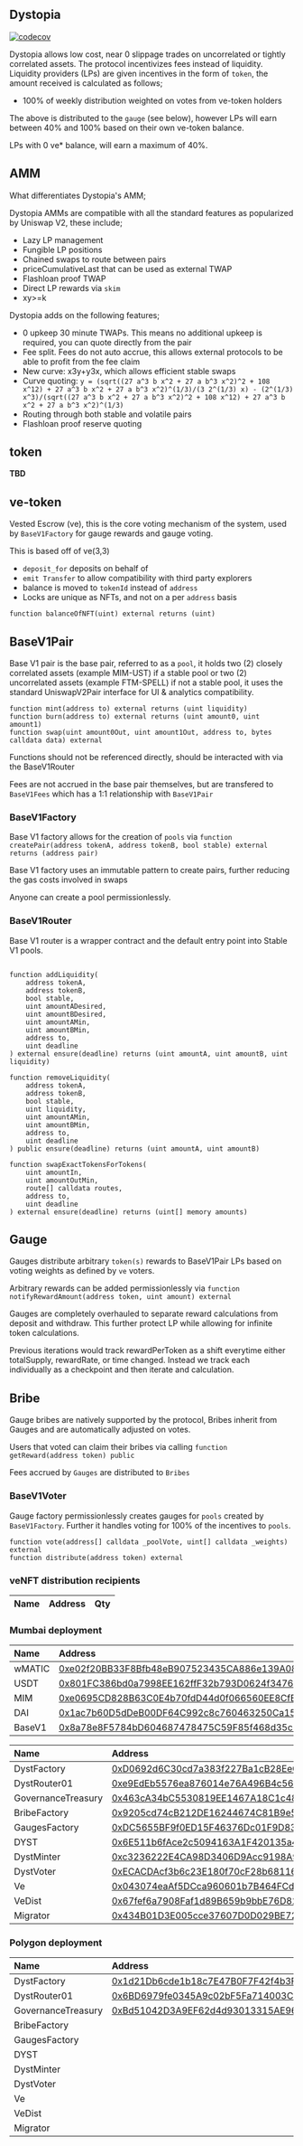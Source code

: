 ## Dystopia
[![codecov](https://codecov.io/gh/dystopia-exchange/dystopia-contracts/branch/master/graph/badge.svg?token=U94WAFLRT7)](https://codecov.io/gh/dystopia-exchange/dystopia-contracts)


Dystopia allows low cost, near 0 slippage trades on uncorrelated or tightly correlated assets. The protocol incentivizes fees instead of liquidity. Liquidity providers (LPs) are given incentives in the form of `token`, the amount received is calculated as follows;

* 100% of weekly distribution weighted on votes from ve-token holders

The above is distributed to the `gauge` (see below), however LPs will earn between 40% and 100% based on their own ve-token balance.

LPs with 0 ve* balance, will earn a maximum of 40%.

## AMM

What differentiates Dystopia's AMM;

Dystopia AMMs are compatible with all the standard features as popularized by Uniswap V2, these include;

* Lazy LP management
* Fungible LP positions
* Chained swaps to route between pairs
* priceCumulativeLast that can be used as external TWAP
* Flashloan proof TWAP
* Direct LP rewards via `skim`
* xy>=k

Dystopia adds on the following features;

* 0 upkeep 30 minute TWAPs. This means no additional upkeep is required, you can quote directly from the pair
* Fee split. Fees do not auto accrue, this allows external protocols to be able to profit from the fee claim
* New curve: x3y+y3x, which allows efficient stable swaps
* Curve quoting: `y = (sqrt((27 a^3 b x^2 + 27 a b^3 x^2)^2 + 108 x^12) + 27 a^3 b x^2 + 27 a b^3 x^2)^(1/3)/(3 2^(1/3) x) - (2^(1/3) x^3)/(sqrt((27 a^3 b x^2 + 27 a b^3 x^2)^2 + 108 x^12) + 27 a^3 b x^2 + 27 a b^3 x^2)^(1/3)`
* Routing through both stable and volatile pairs
* Flashloan proof reserve quoting

## token

**TBD**

## ve-token

Vested Escrow (ve), this is the core voting mechanism of the system, used by `BaseV1Factory` for gauge rewards and gauge voting.

This is based off of ve(3,3)

* `deposit_for` deposits on behalf of
* `emit Transfer` to allow compatibility with third party explorers
* balance is moved to `tokenId` instead of `address`
* Locks are unique as NFTs, and not on a per `address` basis

```
function balanceOfNFT(uint) external returns (uint)
```

## BaseV1Pair

Base V1 pair is the base pair, referred to as a `pool`, it holds two (2) closely correlated assets (example MIM-UST) if a stable pool or two (2) uncorrelated assets (example FTM-SPELL) if not a stable pool, it uses the standard UniswapV2Pair interface for UI & analytics compatibility.

```
function mint(address to) external returns (uint liquidity)
function burn(address to) external returns (uint amount0, uint amount1)
function swap(uint amount0Out, uint amount1Out, address to, bytes calldata data) external
```

Functions should not be referenced directly, should be interacted with via the BaseV1Router

Fees are not accrued in the base pair themselves, but are transfered to `BaseV1Fees` which has a 1:1 relationship with `BaseV1Pair`

### BaseV1Factory

Base V1 factory allows for the creation of `pools` via ```function createPair(address tokenA, address tokenB, bool stable) external returns (address pair)```

Base V1 factory uses an immutable pattern to create pairs, further reducing the gas costs involved in swaps

Anyone can create a pool permissionlessly.

### BaseV1Router

Base V1 router is a wrapper contract and the default entry point into Stable V1 pools.

```

function addLiquidity(
    address tokenA,
    address tokenB,
    bool stable,
    uint amountADesired,
    uint amountBDesired,
    uint amountAMin,
    uint amountBMin,
    address to,
    uint deadline
) external ensure(deadline) returns (uint amountA, uint amountB, uint liquidity)

function removeLiquidity(
    address tokenA,
    address tokenB,
    bool stable,
    uint liquidity,
    uint amountAMin,
    uint amountBMin,
    address to,
    uint deadline
) public ensure(deadline) returns (uint amountA, uint amountB)

function swapExactTokensForTokens(
    uint amountIn,
    uint amountOutMin,
    route[] calldata routes,
    address to,
    uint deadline
) external ensure(deadline) returns (uint[] memory amounts)

```

## Gauge

Gauges distribute arbitrary `token(s)` rewards to BaseV1Pair LPs based on voting weights as defined by `ve` voters.

Arbitrary rewards can be added permissionlessly via ```function notifyRewardAmount(address token, uint amount) external```

Gauges are completely overhauled to separate reward calculations from deposit and withdraw. This further protect LP while allowing for infinite token calculations.

Previous iterations would track rewardPerToken as a shift everytime either totalSupply, rewardRate, or time changed. Instead we track each individually as a checkpoint and then iterate and calculation.

## Bribe

Gauge bribes are natively supported by the protocol, Bribes inherit from Gauges and are automatically adjusted on votes.

Users that voted can claim their bribes via calling ```function getReward(address token) public```

Fees accrued by `Gauges` are distributed to `Bribes`

### BaseV1Voter

Gauge factory permissionlessly creates gauges for `pools` created by `BaseV1Factory`. Further it handles voting for 100% of the incentives to `pools`.

```
function vote(address[] calldata _poolVote, uint[] calldata _weights) external
function distribute(address token) external
```

### veNFT distribution recipients

| Name | Address | Qty |
| :--- | :--- | :--- |


### Mumbai deployment

| Name | Address |
| :--- | :--- |
| wMATIC| [0xe02f20BB33F8Bfb48eB907523435CA886e139A08](https://mumbai.polygonscan.com/address/0xe02f20BB33F8Bfb48eB907523435CA886e139A08#code) |
| USDT| [0x801FC386bd0a7998EE162ffF32b793D0624f3476](https://mumbai.polygonscan.com/address/0x801FC386bd0a7998EE162ffF32b793D0624f3476#code) |
| MIM | [0xe0695CD828B63C0E4b70fdD44d0f066560EE8CfE](https://mumbai.polygonscan.com/address/0xe0695CD828B63C0E4b70fdD44d0f066560EE8CfE#code) |
| DAI | [0x1ac7b60D5dDeB00DF64C992c8c760463250Ca158](https://mumbai.polygonscan.com/address/0x1ac7b60D5dDeB00DF64C992c8c760463250Ca158#code) |
| BaseV1 | [0x8a78e8F5784bD604687478475C59F85f468d35c3](https://mumbai.polygonscan.com/address/0x8a78e8F5784bD604687478475C59F85f468d35c3#code) |

| Name                    | Address |
|:------------------------| :--- |
| DystFactory             | [0xD0692d6C30cd7a383f227Ba1cB28EeCE2F050926](https://mumbai.polygonscan.com/address/0xD0692d6C30cd7a383f227Ba1cB28EeCE2F050926#code) |
| DystRouter01            | [0xe9EdEb5576ea876014e76A496B4c564756ddDAEF](https://mumbai.polygonscan.com/address/0xe9EdEb5576ea876014e76A496B4c564756ddDAEF#code) |
| GovernanceTreasury      | [0x463cA34bC5530819EE1467A18C1c48a1bB306B74](https://mumbai.polygonscan.com/address/0x463cA34bC5530819EE1467A18C1c48a1bB306B74#code) |
| BribeFactory            | [0x9205cd74cB212DE16244674C81B9e508B2e72e39](https://mumbai.polygonscan.com/address/0x9205cd74cB212DE16244674C81B9e508B2e72e39#code) |
| GaugesFactory           | [0xDC5655BF9f0ED15F46376Dc01F9D835705CDb7c5](https://mumbai.polygonscan.com/address/0xDC5655BF9f0ED15F46376Dc01F9D835705CDb7c5#code) |
| DYST                    | [0x6E511b6fAce2c5094163A1F420135a4D70a5ecd7](https://mumbai.polygonscan.com/address/0x6E511b6fAce2c5094163A1F420135a4D70a5ecd7#code) |
| DystMinter              | [0xc3236222E4CA98D3406D9Acc9198A9D4cAc50b30](https://mumbai.polygonscan.com/address/0xc3236222E4CA98D3406D9Acc9198A9D4cAc50b30#code) |
| DystVoter               | [0xECACDAcf3b6c23E180f70cF28b6811652e6808e7](https://mumbai.polygonscan.com/address/0xECACDAcf3b6c23E180f70cF28b6811652e6808e7#code) |
| Ve                      | [0x043074eaAf5DCca960601b7B464FCd2bEC34df1D](https://mumbai.polygonscan.com/address/0x043074eaAf5DCca960601b7B464FCd2bEC34df1D#code) |
| VeDist                  | [0x67fef6a7908Faf1d89B659b9bbE76D82837Ee6E2](https://mumbai.polygonscan.com/address/0x67fef6a7908Faf1d89B659b9bbE76D82837Ee6E2#code) |
| Migrator                | [0x434B01D3E005cce37607D0D029BE72679cdA7521](https://mumbai.polygonscan.com/address/0x434B01D3E005cce37607D0D029BE72679cdA7521#code) |


### Polygon deployment

| Name                    | Address                                                                                                                    |
|:------------------------|:---------------------------------------------------------------------------------------------------------------------------|
| DystFactory             | [0x1d21Db6cde1b18c7E47B0F7F42f4b3F68b9beeC9](https://polygonscan.com/address/0x1d21Db6cde1b18c7E47B0F7F42f4b3F68b9beeC9)   |
| DystRouter01            | [0x6BD6979fe0345A9c02bF5Fa714003C428627F353](https://polygonscan.com/address/0x6BD6979fe0345A9c02bF5Fa714003C428627F353)   |
| GovernanceTreasury      | [0xBd51042D3A9EF62d4d93013315AE96A0c1760d7E](https://polygonscan.com/address/0xBd51042D3A9EF62d4d93013315AE96A0c1760d7E)   |
| BribeFactory            | [](https://polygonscan.com/address/)                                                                                       |
| GaugesFactory           | [](https://polygonscan.com/address/)                                                                                       |
| DYST                    | [](https://polygonscan.com/address/)                                                                                       |
| DystMinter              | [](https://polygonscan.com/address/)                                                                                       |
| DystVoter               | [](https://polygonscan.com/address/)                                                                                       |
| Ve                      | [](https://polygonscan.com/address/)                                                                                       |
| VeDist                  | [](https://polygonscan.com/address/)                                                                                       |
| Migrator                | [](https://polygonscan.com/address/)                                                                                       |

